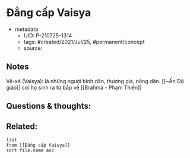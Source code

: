 # Đẳng cấp Vaisya

- metadata
	- UID: P-210725-1314
	- tags: #created/2021/Jul/25, #permanent/concept 
	- source: 

## Notes
Vệ-xá (Vaisya): là những người bình dân, thương gia, nông dân. [[~Ấn Độ giáo]] coi họ sinh ra từ bắp vế [[Brahma - Phạm Thiên]]

## Questions & thoughts:


## Related:
```dataview
list
from [[Đẳng cấp Vaisya]]
sort file.name asc
```